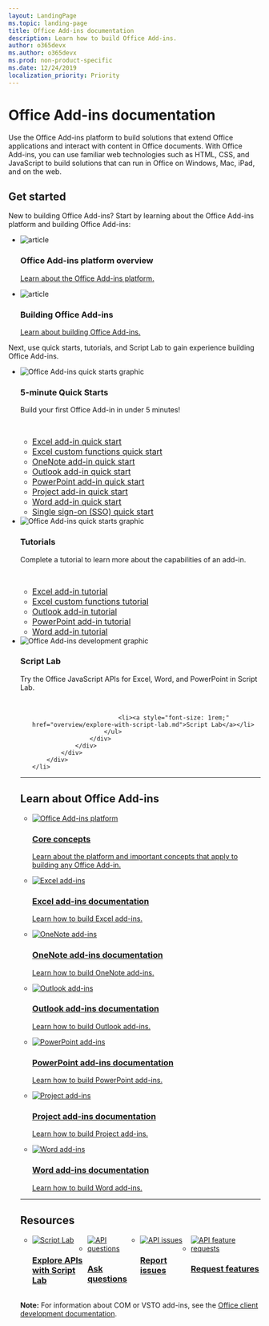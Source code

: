 ```yaml
---
layout: LandingPage
ms.topic: landing-page
title: Office Add-ins documentation
description: Learn how to build Office Add-ins.
author: o365devx
ms.author: o365devx
ms.prod: non-product-specific
ms.date: 12/24/2019
localization_priority: Priority
---
```


# Office Add-ins documentation

Use the Office Add-ins platform to build solutions that extend Office applications and interact with content in Office documents. With Office Add-ins, you can use familiar web technologies such as HTML, CSS, and JavaScript to build solutions that can run in Office on Windows, Mac, iPad, and on the web.

<h2>Get started</h2>

<p>New to building Office Add-ins? Start by learning about the Office Add-ins platform and building Office Add-ins:</p>

<ul class="panelContent cardsF cols cols3">
    <li>
        <div class="cardSize">
            <div class="cardPadding">
                <div class="card">
                    <div class="cardImageOuter">
                        <div class="cardImage">
                            <img src="images/index-landing-page/i_article.svg" alt="article" />
                        </div>
                    </div>
                    <div class="cardText">
                        <h3>Office Add-ins platform overview</h3>
                        <p><a href="overview/office-add-ins.md">Learn about the Office Add-ins platform.</a></p>
                    </div>
                </div>
            </div>
        </div>
    </li>
    <li>
        <div class="cardSize">
            <div class="cardPadding">
                <div class="card">
                    <div class="cardImageOuter">
                        <div class="cardImage">
                            <img src="images/index-landing-page/i_article.svg" alt="article" />
                        </div>
                    </div>
                    <div class="cardText">
                        <h3>Building Office Add-ins</h3>
                        <p><a href="overview/office-add-ins-fundamentals.md">Learn about building Office Add-ins.</a></p>
                    </div>
                </div>
            </div>
        </div>
    </li>
</ul>

<p>Next, use quick starts, tutorials, and Script Lab to gain experience building Office Add-ins.</p>

<ul class="cardsK panelContent cols cols3">
    <li>
        <div class="cardSize">
            <div class="cardPadding">
                <div class="card">
                    <div class="cardImageOuter">
                        <div class="cardImage bgdAccent1">
                            <img src="images/index-landing-page/get-started.svg" alt="Office Add-ins quick starts graphic" data-linktype="external" class="x-hidden-focus"/>
                        </div>
                    </div>
                    <div class="cardText">
                        <h3>5-minute Quick Starts</h3>
                        <p>Build your first Office Add-in in under 5 minutes!</p>
                        <br/>
                        <ul>
                            <li><a style="font-size: 1rem;" href="quickstarts/excel-quickstart-jquery.md">Excel add-in quick start</a></li>
                            <li><a style="font-size: 1rem;" href="quickstarts/excel-custom-functions-quickstart.md">Excel custom functions quick start</a></li>
                            <li><a style="font-size: 1rem;" href="quickstarts/onenote-quickstart.md">OneNote add-in quick start</a></li>
                            <li><a style="font-size: 1rem;" href="/outlook/add-ins/quick-start?context=office/dev/add-ins/context">Outlook add-in quick start</a></li>
                            <li><a style="font-size: 1rem;" href="quickstarts/powerpoint-quickstart.md">PowerPoint add-in quick start</a></li>
                            <li><a style="font-size: 1rem;" href="quickstarts/project-quickstart.md">Project add-in quick start</a></li>
                            <li><a style="font-size: 1rem;" href="quickstarts/word-quickstart.md">Word add-in quick start</a></li>
                            <li><a style="font-size: 1rem;" href="quickstarts/sso-quickstart.md">Single sign-on (SSO) quick start</a></li>
                        </ul>
                    </div>
                </div>
            </div>
        </div>
    </li>
    <li>
        <div class="cardSize">
            <div class="cardPadding">
                <div class="card">
                    <div class="cardImageOuter">
                        <div class="cardImage bgdAccent1">
                            <img src="images/index-landing-page/get-started-2.svg" alt="Office Add-ins quick starts graphic" data-linktype="external" class="x-hidden-focus"/>
                        </div>
                    </div>
                    <div class="cardText">
                        <h3>Tutorials</h3>
                        <p>Complete a tutorial to learn more about the capabilities of an add-in.</p>
                        <br/>
                        <ul>
                            <li><a style="font-size: 1rem;" href="tutorials/excel-tutorial.md">Excel add-in tutorial</a></li>
                            <li><a style="font-size: 1rem;" href="tutorials/excel-tutorial-create-custom-functions.md">Excel custom functions tutorial</a></li>
                            <li><a style="font-size: 1rem;" href="/outlook/add-ins/addin-tutorial?context=office/dev/add-ins/context">Outlook add-in tutorial </a></li>
                            <li><a style="font-size: 1rem;" href="tutorials/powerpoint-tutorial.md">PowerPoint add-in tutorial </a></li>
                            <li><a style="font-size: 1rem;" href="tutorials/word-tutorial.md">Word add-in tutorial </a></li>
                        </ul>
                    </div>
                </div>
            </div>
        </div>
    </li>
    <li>
        <div class="cardSize">
            <div class="cardPadding">
                <div class="card">
                    <div class="cardImageOuter">
                        <div class="cardImage bgdAccent1">
                            <img src="images/index-landing-page/monitor-with-code.svg" alt="Office Add-ins development graphic" data-linktype="external" class="x-hidden-focus"/>
                        </div>
                    </div>
                    <div class="cardText">
                        <h3>Script Lab</h3>
                        <p>Try the Office JavaScript APIs for Excel, Word, and PowerPoint in Script Lab.</p>
                        <br/>
                        <ul style="list-style: none!important;">
                        
                            <li><a style="font-size: 1rem;" href="overview/explore-with-script-lab.md">Script Lab</a></li>
                        </ul>
                    </div>
                </div>
            </div>
        </div>
    </li>
</ul>

---

<h2>Learn about Office Add-ins</h2>

<ul class="cardsM cols cols1">
    <li>
        <a class="card x-hidden-focus" href="overview/office-add-ins.md">
            <div class="cardImageOuter">
                <div class="cardImage">
                    <img src="images/index/blocks.svg" alt="Office Add-ins platform" />
                </div>
            </div>
            <div class="cardText">
                <h3>Core concepts</h3>
                <p>Learn about the platform and important concepts that apply to building any Office Add-in.</p>
            </div>
        </a>
    </li>
</ul>
<ul class="cardsM cols cols3">
    <li>
        <a class="card x-hidden-focus" href="excel/index.md">
        <div class="cardImageOuter">
            <div class="cardImage">
                <img src="images/index/logo-excel.svg" alt="Excel add-ins" />
            </div>
        </div>
        <div class="cardText">
            <h3>Excel add-ins documentation</h3>
            <p>Learn how to build Excel add-ins.</p>
        </div>
        </a>
    </li>
    <li>
        <a class="card x-hidden-focus" href="onenote/index.md">
        <div class="cardImageOuter">
            <div class="cardImage">
                <img src="images/index/logo-onenote.svg" alt="OneNote add-ins" />
            </div>
        </div>
        <div class="cardText">
            <h3>OneNote add-ins documentation</h3>
            <p>Learn how to build OneNote add-ins.</p>
        </div>
        </a>
    </li>
    <li>
        <a class="card x-hidden-focus" href="outlook/index.md">
        <div class="cardImageOuter">
            <div class="cardImage">
                <img src="images/index/logo-outlook.svg" alt="Outlook add-ins" />
            </div>
        </div>
        <div class="cardText">
            <h3>Outlook add-ins documentation</h3>
            <p>Learn how to build Outlook add-ins.</p>
        </div>
        </a>
    </li>
    <li>
        <a class="card x-hidden-focus" href="powerpoint/index.md">
        <div class="cardImageOuter">
            <div class="cardImage">
                <img src="images/index/logo-powerpoint.svg" alt="PowerPoint add-ins" />
            </div>
        </div>
        <div class="cardText">
            <h3>PowerPoint add-ins documentation</h3>
            <p>Learn how to build PowerPoint add-ins.</p>
        </div>
        </a>
    </li>
    <li>
        <a class="card x-hidden-focus" href="project/index.md">
        <div class="cardImageOuter">
            <div class="cardImage">
                <img src="images/index/logo-project-server.svg" alt="Project add-ins" />
            </div>
        </div>
        <div class="cardText">
            <h3>Project add-ins documentation</h3>
            <p>Learn how to build Project add-ins.</p>
        </div>
        </a>
    </li>
    <li>
        <a class="card x-hidden-focus" href="word/index.md">
        <div class="cardImageOuter">
            <div class="cardImage">
                <img src="images/index/logo-word.svg" alt="Word add-ins" />
            </div>
        </div>
        <div class="cardText">
            <h3>Word add-ins documentation</h3>
            <p>Learn how to build Word add-ins.</p>
        </div>
        </a>
    </li>
</ul>

---

<h2>Resources</h2>
<ul class="panelContent cardsF cols cols4" style="display:flex!important;">
    <li>
        <div class="cardSize">
            <div class="cardPadding">
                <div class="card">
                    <div class="cardImageOuter">
                        <div class="cardImage">
                            <a href="overview/explore-with-script-lab.md"><img src="images/index/ScriptLabLogoColor.svg" alt="Script Lab" /></a>
                        </div>
                    </div>
                    <div class="cardText">
                        <a href="overview/explore-with-script-lab.md"><h3>Explore APIs<br/>with Script Lab</h3></a>
                    </div>
                </div>
            </div>
        </div>
    </li>
    <li>
        <div class="cardSize">
            <div class="cardPadding">
                <div class="card">
                    <div class="cardImageOuter">
                        <div class="cardImage">
                            <a href="https://stackoverflow.com/questions/tagged/office-js"><img src="images/index/i_support.svg" alt="API questions" /></a>
                        </div>
                    </div>
                    <div class="cardText">
                        <a href="https://stackoverflow.com/questions/tagged/office-js" target="_blank"><h3>Ask questions</h3></a>
                    </div>
                </div>
            </div>
        </div>
    </li>
    <li>
        <div class="cardSize">
            <div class="cardPadding">
                <div class="card">
                    <div class="cardImageOuter">
                        <div class="cardImage">
                            <a href="https://github.com/officedev/office-js/issues" target="_blank"><img src="images/index/i_bug.svg" alt="API issues" /></a>
                        </div>
                    </div>
                    <div class="cardText">
                        <a href="https://github.com/officedev/office-js/issues" target="_blank"><h3>Report issues</h3></a>
                    </div>
                </div>
            </div>
        </div>
    </li>
    <li>
        <div class="cardSize">
            <div class="cardPadding">
                <div class="card">
                    <div class="cardImageOuter">
                        <div class="cardImage">
                            <a href="https://officespdev.uservoice.com/" target="_blank"><img src="images/index/i_feedback.svg" alt="API feature requests" /></a>
                        </div>
                    </div>
                    <div class="cardText">
                        <a href="https://officespdev.uservoice.com/" target="_blank"><h3>Request features</h3></a>
                    </div>
                </div>
            </div>
        </div>
    </li>
</ul>
<p><b>Note:</b> For information about COM or VSTO add-ins, see the <a href="/office/client-developer/office-client-development" target="_blank">Office client development documentation</a>.</p>